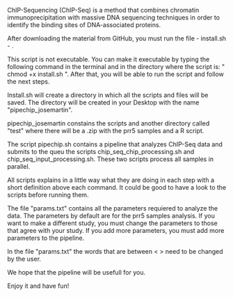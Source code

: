 ChIP-Sequencing (ChIP-Seq) is a method that combines chromatin immunoprecipitation with massive DNA sequencing techniques in 
order to identify the binding sites of DNA-associated proteins.

After downloading the material from GitHub, you must run the file - install.sh - .

This script is not executable. You can make it executable by typing the following command in the terminal and in the directory where 
the script is: " chmod +x install.sh ". After that, you will be able to run the script and follow the next steps. 

Install.sh will create a directory in which all the scripts and files will be saved. The directory will be created in your Desktop with the
name "pipechip_josemartin".
 
pipechip_josemartin constains the scripts and another directory called "test" where there will be a .zip with the prr5 samples and a R script. 
  
The script pipechip.sh contains a pipeline that analyzes ChIP-Seq data and submits to the queu the scripts chip_seq_chip_processing.sh
and chip_seq_input_processing.sh. These two scripts process all samples in parallel. 

All scripts explains in a little way what they are doing in each step with a short definition above each command. It could be good to have a look to the 
scripts before running them.

The file "params.txt" contains all the parameters requiered to analyze the data. The parameters by default are for the prr5 samples analysis.
If you want to make a different study, you must change the parameters to those that agree with your study. If you add more parameters, you must add more 
parameters to the pipeline.

In the file "params.txt" the words that are between < > need to be changed by the user. 

We hope that the pipeline will be usefull for you. 

Enjoy it and have fun!
